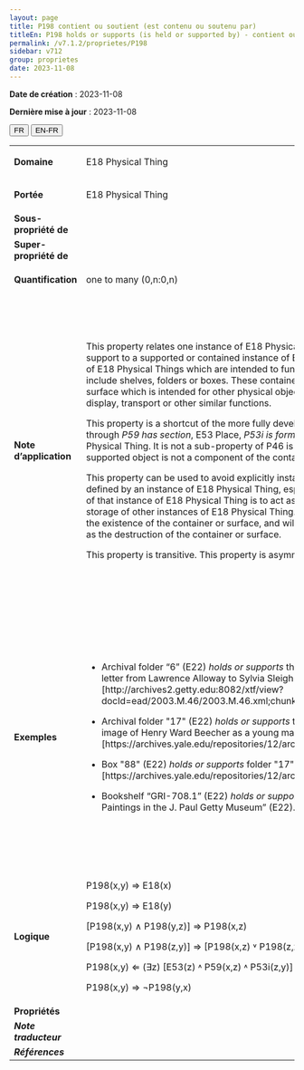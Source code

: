 ```yaml
---
layout: page
title: P198 contient ou soutient (est contenu ou soutenu par)
titleEn: P198 holds or supports (is held or supported by) - contient ou soutient (est contenu ou soutenu par)
permalink: /v7.1.2/proprietes/P198
sidebar: v712
group: proprietes
date: 2023-11-08
---
```


**Date de création** : 2023-11-08

**Dernière mise à jour** : 2023-11-08

<div class="lang-buttons">
 <button id="fr" class="activate">FR</button>
 <button id="en-fr">EN-FR</button>
</div>

<table>
<tbody>
<tr>
<td><strong>Domaine</strong></td>
<td class="en">
<p>E18 Physical Thing</p>
</td>
<td>
<p><code class="language-plaintext highlighter-rouge">E18_Chose_matérielle</code></p>
</td>
</tr>
<tr>
<td><strong>Portée</strong></td>
<td class="en">
<p>E18 Physical Thing</p>
</td>
<td>
<p><code class="language-plaintext highlighter-rouge">E18_Chose_matérielle</code></p>
</td>
</tr>
<tr>
<td><strong>Sous-propriété de</strong></td>
<td class="en">
</td>
<td>
</td>
</tr>
<tr>
<td><strong>Super-propriété de</strong></td>
<td class="en">
</td>
<td>
</td>
</tr>
<tr>
<td><strong>Quantification</strong></td>
<td class="en">
<p>one to many (0,n:0,n)</p>
</td>
<td>
<p>un à plusieurs (0,n:0,n)</p>
</td>
</tr>
<tr>
<td><strong>Note d’application</strong></td>
<td class="en">
<p>This property relates one instance of E18 Physical Thing which acts as a container or support to a supported or contained instance of E18 Physical Thing. Typical examples of E18 Physical Things which are intended to function as a container or support include shelves, folders or boxes. These containers or supports provide a stable surface which is intended for other physical objects to be placed upon for storage, display, transport or other similar functions.</p>
<p>This property is a shortcut of the more fully developed path from E18 Physical Thing through <em>P59 has section</em>, E53 Place,<em> P53i is former or current location of</em>, to E18 Physical Thing. It is not a sub-property of P46 is composed of, as the held or supported object is not a component of the container or support.</p>
<p>This property can be used to avoid explicitly instantiating the E53 Place which is defined by an instance of E18 Physical Thing, especially when the only intended use of that instance of E18 Physical Thing is to act as a container or surface for the storage of other instances of E18 Physical Thing. The place’s existence is defined by the existence of the container or surface, and will go out of existence at the same time as the destruction of the container or surface. </p>
<p>This property is transitive. This property is asymmetric.</p>
</td>
<td>
<p>Cette propriété relie une instance de <code class="language-plaintext highlighter-rouge">E18_Chose_matérielle</code> qui sert de contenant ou de support à une instance de <code class="language-plaintext highlighter-rouge">E18_Chose_matérielle</code> qui est supportée ou contenue. Des exemples typiques d'instances de <code class="language-plaintext highlighter-rouge">E18_Chose_matérielle</code> qui ont pour fonction d'être un contenant ou un support comprennent des étagères, des dossiers ou des boîtes. Ces contenants ou supports fournissent une surface stable qui est destinée à recevoir sur elle d'autres objets physiques pour entreposage, affichage, transport ou d'autres fonctions similaires.</p>
<p>Cette propriété est un raccourci du chemin sémantique suivant : <code class="language-plaintext highlighter-rouge">E18_Chose_matérielle</code>, <code class="language-plaintext highlighter-rouge">P59_a_pour_section</code>, <code class="language-plaintext highlighter-rouge">E53_Lieu</code>, <code class="language-plaintext highlighter-rouge">P53i_est_la_localisation_actuelle_ou_antérieure_de</code>, <code class="language-plaintext highlighter-rouge">E18_Chose_matérielle</code>. Il ne s'agit pas d'une sous-propriété de <code class="language-plaintext highlighter-rouge">P46_est_composé_de (fait_partie_de)</code>, car l'objet contenu ou supporté n'est pas un composant du contenant ou du support.</p>
<p>Cette propriété peut être utilisée pour éviter l'instanciation explicite de la classe <code class="language-plaintext highlighter-rouge">E53_Lieu</code> qui est définie par une instance de <code class="language-plaintext highlighter-rouge">E18_Chose_matérielle</code>, en particulier lorsque la seule utilisation prévue de cette dernière est d'être un contenant ou une surface pour l'entreposage d'autres instances de <code class="language-plaintext highlighter-rouge">E18_Chose_matérielle</code>. L'existence du lieu est définie par l'existence du contenant ou de la surface et disparaîtra en même temps que l'instance de <code class="language-plaintext highlighter-rouge">E6_Destruction</code> du contenant ou de la surface. </p>
<p>Cette propriété est transitive et asymétrique. </p>
</td>
</tr>
<tr>
<td><strong>Exemples</strong></td>
<td class="en">
<ul>
<li><p>Archival folder “6” (E22) <em>holds or supports</em> the piece of paper carrying the text of a letter from Lawrence Alloway to Sylvia Sleigh (E22).[http://archives2.getty.edu:8082/xtf/view?docId=ead/2003.M.46/2003.M.46.xml;chunk.id=aspace_ref12_kf7;brand=default]</p>
</li>
<li><p>Archival folder "17" (E22) <em>holds or supports</em> the daguerreotype that shows the image of Henry Ward Beecher as a young man (E22).[https://archives.yale.edu/repositories/12/archival_objects/1402266]</p>
</li>
<li><p>Box "88" (E22)<em> holds or supports</em> folder "17" (E22). [https://archives.yale.edu/repositories/12/archival_objects/1402266] </p>
</li>
<li><p>Bookshelf “GRI-708.1” (E22) <em>holds or supports</em> the book entitled “Catalog of Paintings in the J. Paul Getty Museum” (E22). (Potts, 2015)</p>
</li>
</ul>
</td>
<td>
<ul>
<li><p>Le dossier d'archives « 6 » (<code class="language-plaintext highlighter-rouge">E22_Objet_élaboré_par_l’humain</code>) contient ou soutient (<code class="language-plaintext highlighter-rouge">P198_contient_ou_soutient</code>) le morceau de papier portant le texte d'une lettre de Lawrence Alloway à Sylvia Sleigh (<code class="language-plaintext highlighter-rouge">E22_Objet_élaboré_par_l’humain</code>) [<a href="http://archives2.getty.edu:8082/xtf/view?docId=ead/2003.M.46/2003.M.46.xml;chunk.id"><span class="underline">http://archives2.getty.edu:8082/xtf/view?docId=ead/2003.M.46/2003.M.46.xml;chunk.id</span></a>]</p>
</li>
<li><p>Le dossier d'archives « 17 » (<code class="language-plaintext highlighter-rouge">E22_Objet_élaboré_par_l’humain</code>) contient ou soutient (<code class="language-plaintext highlighter-rouge">P198_contient_ou_soutient</code>) le daguerréotype qui représente l'image de Henry Ward Beecher lorsqu'il était un jeune garçon (<code class="language-plaintext highlighter-rouge">E22_Objet_élaboré_par_l’humain</code>) [<a href="https://archives.yale.edu/repositories/12/archival_objects/1402266"><span class="underline">https://archives.yale.edu/repositories/12/archival_objects/1402266</span></a>]</p>
</li>
<li><p>La boîte « 88 » (<code class="language-plaintext highlighter-rouge">E22_Objet_élaboré_par_l’humain</code>) contient ou soutient (<code class="language-plaintext highlighter-rouge">P198_contient_ou_soutient</code>) le dossier « 17 » (<code class="language-plaintext highlighter-rouge">E22_Objet_élaboré_par_l’humain</code>) [<a href="https://archives.yale.edu/repositories/12/archival_objects/1402266"><span class="underline">https://archives.yale.edu/repositories/12/archival_objects/1402266</span></a>]</p>
</li>
<li><p>L'étagère à livres « GRI-708.1 » (<code class="language-plaintext highlighter-rouge">E22_Objet_élaboré_par_l’humain</code>) contient ou soutient (<code class="language-plaintext highlighter-rouge">P198_contient_ou_soutient</code>) le livre intitulé <em>Catalog of Paintings in the J. Paul Getty Museum</em> (<code class="language-plaintext highlighter-rouge">E22_Objet_élaboré_par_l’humain</code>) (Potts, 2015)</p>
</li>
</ul>
</td>
</tr>
<tr>
<td><strong>Logique</strong></td>
<td class="en">
<p>P198(x,y) ⇒ E18(x)</p>
<p>P198(x,y) ⇒ E18(y)</p>
<p>[P198(x,y) ∧ P198(y,z)] ⇒ P198(x,z)</p>
<p>[P198(x,y) ∧ P198(z,y)] ⇒ [P198(x,z) ˅ P198(z,x)]</p>
<p>P198(x,y) ⇐ (∃z) [E53(z) ˄ P59(x,z) ˄ P53i(z,y)]</p>
<p>P198(x,y) ⇒ ¬P198(y,x)</p>
</td>
<td>
<p>P198(x,y) ⇒ E18(x)</p>
<p>P198(x,y) ⇒ E18(y)</p>
<p>[P198(x,y) ∧ P198(y,z)] ⇒ P198(x,z)</p>
<p>[P198(x,y) ∧ P198(z,y)] ⇒ [P198(x,z) ˅ P198(z,x)]</p>
<p>P198(x,y) ⇐ (∃z) [E53(z) ˄ P59(x,z) ˄ P53i(z,y)]</p>
<p>P198(x,y) ⇒ ¬P198(y,x)</p>
</td>
</tr>
<tr>
<td><strong>Propriétés</strong></td>
<td class="en">
</td>
<td>
</td>
</tr>
<tr>
<td><strong><em>Note traducteur</em></strong></td>
<td colspan="2">
</td>
</tr>
<tr>
<td><strong><em>Références</em></strong></td>
<td colspan="2">
<p><em></em></p>
</td>
</tr>
</tbody>
</table>
